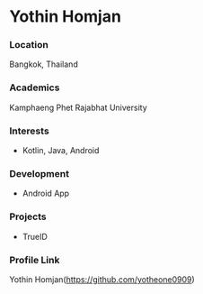 # Yothin Homjan

### Location

Bangkok, Thailand

### Academics

Kamphaeng Phet Rajabhat University

### Interests

- Kotlin, Java, Android

### Development

- Android App

### Projects

- TrueID

### Profile Link

Yothin Homjan(https://github.com/yotheone0909)
